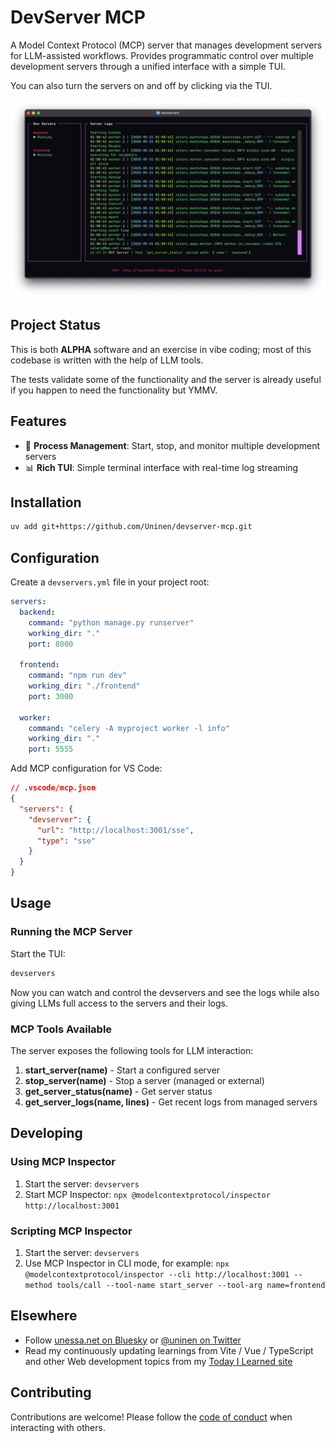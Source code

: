 # DevServer MCP

A Model Context Protocol (MCP) server that manages development servers for LLM-assisted workflows. Provides programmatic control over multiple development servers through a unified interface with a simple TUI.

You can also turn the servers on and off by clicking via the TUI.

![Screenshot](./docs/screenshots/devservers_v0.1.png)

## Project Status

This is both **ALPHA** software and an exercise in vibe coding; most of this codebase is written with the help of LLM tools.

The tests validate some of the functionality and the server is already useful if you happen to need the functionality but YMMV.

## Features

- 🚀 **Process Management**: Start, stop, and monitor multiple development servers
- 📊 **Rich TUI**: Simple terminal interface with real-time log streaming

## Installation

```bash
uv add git+https://github.com/Uninen/devserver-mcp.git
```

## Configuration

Create a `devservers.yml` file in your project root:

```yaml
servers:
  backend:
    command: "python manage.py runserver"
    working_dir: "."
    port: 8000
    
  frontend:
    command: "npm run dev"
    working_dir: "./frontend"
    port: 3000
    
  worker:
    command: "celery -A myproject worker -l info"
    working_dir: "."
    port: 5555
```

Add MCP configuration for VS Code:

```json
// .vscode/mcp.json
{
  "servers": {
    "devserver": {
      "url": "http://localhost:3001/sse",
      "type": "sse"
    }
  }
}
```

## Usage

### Running the MCP Server

Start the TUI: 

```bash
devservers
```

Now you can watch and control the devservers and see the logs while also giving LLMs full access to the servers and their logs.

### MCP Tools Available

The server exposes the following tools for LLM interaction:

1. **start_server(name)** - Start a configured server
2. **stop_server(name)** - Stop a server (managed or external)
3. **get_server_status(name)** - Get server status
4. **get_server_logs(name, lines)** - Get recent logs from managed servers

## Developing

### Using MCP Inspector

1. Start the server: `devservers`
2. Start MCP Inspector: `npx @modelcontextprotocol/inspector http://localhost:3001`

### Scripting MCP Inspector

1. Start the server: `devservers`
2. Use MCP Inspector in CLI mode, for example: `npx @modelcontextprotocol/inspector --cli http://localhost:3001 --method tools/call --tool-name start_server --tool-arg name=frontend`

## Elsewhere

- Follow [unessa.net on Bluesky](https://bsky.app/profile/uninen.net) or [@uninen on Twitter](https://twitter.com/uninen)
- Read my continuously updating learnings from Vite / Vue / TypeScript and other Web development topics from my [Today I Learned site](https://til.unessa.net/)

## Contributing

Contributions are welcome! Please follow the [code of conduct](./CODE_OF_CONDUCT.md) when interacting with others.
